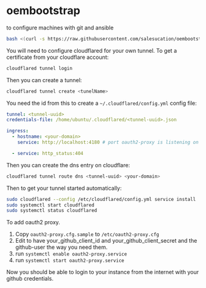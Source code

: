# oembootstrap
to configure machines with git and ansible

```bash
bash <(curl -s https://raw.githubusercontent.com/salesucation/oembootstrap/main/oembootstrap)
```

You will need to configure cloudflared for your own tunnel. To get a certificate from your cloudflare account:

```bash
cloudflared tunnel login
```

Then you can create a tunnel:

```bash
cloudflared tunnel create <tunelName>
```

You need the id from this to create a `~/.cloudflared/config.yml` config file:

```yaml
tunnel: <tunnel-uuid>
credentials-file: /home/ubuntu/.cloudflared/<tunnel-uuid>.json 

ingress:
  - hostname: <your-domain>
    service: http://localhost:4180 # port oauth2-proxy is listening on

  - service: http_status:404
```

Then you can create the dns entry on cloudflare:

```bash
cloudflared tunnel route dns <tunnel-uuid> <your-domain>
```

Then to get your tunnel started automatically:

```bash
sudo cloudflared --config /etc/cloudflared/config.yml service install
sudo systemctl start cloudflared
sudo systemctl status cloudflared
```

To add oauth2 proxy.

1. Copy `oauth2-proxy.cfg.sample` to `/etc/oauth2-proxy.cfg`
2. Edit to have your_github_client_id and your_github_client_secret and the github-user the way you need them.
3. run `systemctl enable oauth2-proxy.service`
4. run `systemctl start oauth2-proxy.service`

Now you should be able to login to your instance from the internet with your github credentials.
